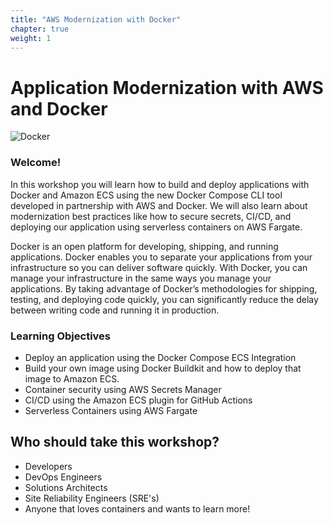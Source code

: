 ```yaml
---
title: "AWS Modernization with Docker"
chapter: true
weight: 1
---
```


# Application Modernization with AWS and Docker

![Docker](/images/docker-cloud-twitter-card.png)

### Welcome!

In this workshop you will learn how to build and deploy applications with Docker and Amazon ECS using the new Docker Compose CLI tool developed in partnership with AWS and Docker. We will also learn about modernization best practices like how to secure secrets, CI/CD, and deploying our application using serverless containers on AWS Fargate. 

Docker is an open platform for developing, shipping, and running applications. Docker enables you to separate your applications from your infrastructure so you can deliver software quickly. With Docker, you can manage your infrastructure in the same ways you manage your applications. By taking advantage of Docker’s methodologies for shipping, testing, and deploying code quickly, you can significantly reduce the delay between writing code and running it in production.

### Learning Objectives
- Deploy an application using the Docker Compose ECS Integration
- Build your own image using Docker Buildkit and how to deploy that image to Amazon ECS.
- Container security using AWS Secrets Manager
- CI/CD using the Amazon ECS plugin for GitHub Actions
- Serverless Containers using AWS Fargate 

## Who should take this workshop?
- Developers 
- DevOps Engineers
- Solutions Architects
- Site Reliability Engineers (SRE's) 
- Anyone that loves containers and wants to learn more!

